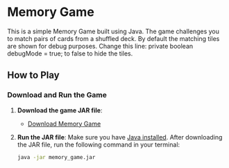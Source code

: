 # Memory Game

This is a simple Memory Game built using Java. The game challenges you to match pairs of cards from a shuffled deck. By default the matching tiles are shown for debug purposes. 
Change this line: private boolean debugMode = true; to false to hide the tiles.

## How to Play

### Download and Run the Game

1. **Download the game JAR file**:
   - [Download Memory Game](https://github.com/MatthewDelego/Memory_Game/raw/main/memory_game.jar)

2. **Run the JAR file**:
   Make sure you have [Java installed](https://www.java.com/en/download/). After downloading the JAR file, run the following command in your terminal:
   
   ```bash
   java -jar memory_game.jar
